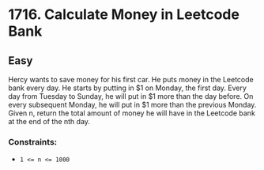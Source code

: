 # 1716. Calculate Money in Leetcode Bank

## Easy

Hercy wants to save money for his first car. He puts money in the Leetcode bank every day. He starts by putting in $1 on
Monday, the first day. Every day from Tuesday to Sunday, he will put in $1 more than the day before. On every subsequent
Monday, he will put in $1 more than the previous Monday. Given n, return the total amount of money he will have in the
Leetcode bank at the end of the nth day.

### Constraints:

- `1 <= n <= 1000`
